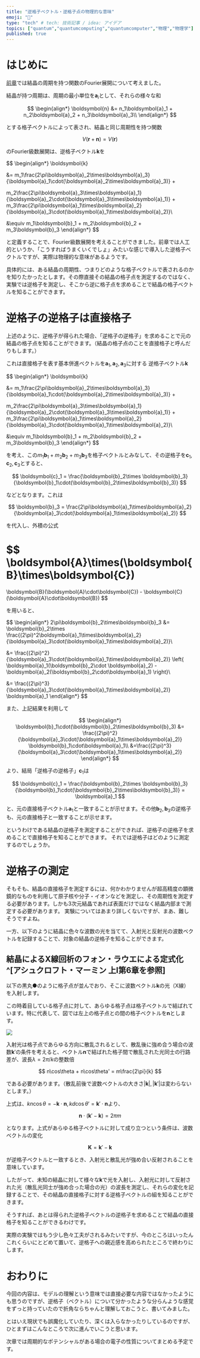 ```yaml
---
title: "逆格子ベクトル・逆格子点の物理的な意味"
emoji: "💎"
type: "tech" # tech: 技術記事 / idea: アイデア
topics: ["quantum","quantumcomputing","quantumcomputer","物理","物理学"]
published: true
---
```

# はじめに

[前章](https://zenn.dev/ponzumai/articles/tight-binding-model-lattice-vec)では結晶の周期を持つ関数のFourier展開について考えました。

結晶が持つ周期は、周期の最小単位を$\boldsymbol{a}_i$として、それらの様々な和

$$
\begin{align*}
\boldsymbol{n} &= n_1\boldsymbol{a}_1 + n_2\boldsymbol{a}_2 + n_3\boldsymbol{a}_3\\
\end{align*}
$$

とする格子ベクトルによって表され、結晶と同じ周期性を持つ関数

$$
V(\boldsymbol{r} + \boldsymbol{n}) = V(\boldsymbol{r})
$$

のFourier級数展開は、逆格子ベクトル$\boldsymbol{k}$を

$$
\begin{align*}
    \boldsymbol{k} 

&=
 m_1\frac{2\pi\boldsymbol{a}_2\times\boldsymbol{a}_3}{\boldsymbol{a}_1\cdot(\boldsymbol{a}_2\times\boldsymbol{a}_3)}
+

 m_2\frac{2\pi\boldsymbol{a}_3\times\boldsymbol{a}_1}{\boldsymbol{a}_2\cdot(\boldsymbol{a}_3\times\boldsymbol{a}_1)}
+
 m_3\frac{2\pi\boldsymbol{a}_1\times\boldsymbol{a}_2}{\boldsymbol{a}_3\cdot(\boldsymbol{a}_1\times\boldsymbol{a}_2)}\\

 &\equiv
 m_1\boldsymbol{b}_1 + m_2\boldsymbol{b}_2 + m_3\boldsymbol{b}_3
\end{align*}
$$

と定義することで、Fourier級数展開を考えることができました。前章では人工的というか、「こうすればうまくいくでしょ」みたいな感じで導入した逆格子ベクトルですが、実際は物理的な意味があるようです。

具体的には、ある結晶の周期性、つまりどのような格子ベクトルで表されるのかを知りたかったとします。その際直接その結晶の格子点を測定するのではなく、実験では逆格子を測定し、そこから逆に格子点を求めることで結晶の格子ベクトルを知ることができます。

# 逆格子の逆格子は直接格子

上述のように、逆格子が得られた場合、「逆格子の逆格子」を求めることで元の結晶の格子点を知ることができます。（結晶の格子点のことを直接格子と呼んだりもします。）

これは直接格子を表す基本併進ベクトルを$\boldsymbol{a}_1,\boldsymbol{a}_2,\boldsymbol{a}_3$に対する
逆格子ベクトル$\boldsymbol{k}$

$$
\begin{align*}
    \boldsymbol{k} 

&=
 m_1\frac{2\pi\boldsymbol{a}_2\times\boldsymbol{a}_3}{\boldsymbol{a}_1\cdot(\boldsymbol{a}_2\times\boldsymbol{a}_3)}
+

 m_2\frac{2\pi\boldsymbol{a}_3\times\boldsymbol{a}_1}{\boldsymbol{a}_2\cdot(\boldsymbol{a}_3\times\boldsymbol{a}_1)}
+
 m_3\frac{2\pi\boldsymbol{a}_1\times\boldsymbol{a}_2}{\boldsymbol{a}_3\cdot(\boldsymbol{a}_1\times\boldsymbol{a}_2)}\\

 &\equiv
 m_1\boldsymbol{b}_1 + m_2\boldsymbol{b}_2 + m_3\boldsymbol{b}_3
\end{align*}
$$

を考え、この$m_1\boldsymbol{b}_1 + m_2\boldsymbol{b}_2 + m_3\boldsymbol{b}_3$を格子ベクトルとみなして、その逆格子を$\boldsymbol{c}_1,\boldsymbol{c}_2,\boldsymbol{c}_3$とすると、

$$
\boldsymbol{c}_1 = \frac{\boldsymbol{b}_2\times \boldsymbol{b}_3}{\boldsymbol{b}_1\cdot(\boldsymbol{b}_2\times\boldsymbol{b}_3)}
$$

などとなります。これは

$$
\boldsymbol{b}_3 = \frac{2\pi\boldsymbol{a}_1\times\boldsymbol{a}_2}{\boldsymbol{a}_3\cdot(\boldsymbol{a}_1\times\boldsymbol{a}_2)}
$$

を代入し、外積の公式

$$
\boldsymbol{A}\times(\boldsymbol{B}\times\boldsymbol{C})
=
\boldsymbol{B}(\boldsymbol{A}\cdot\boldsymbol{C}) - 
\boldsymbol{C}(\boldsymbol{A}\cdot\boldsymbol{B})
$$

を用いると、

$$
\begin{align*}
2\pi\boldsymbol{b}_2\times\boldsymbol{b}_3 
&=
\boldsymbol{b}_2\times \frac{(2\pi)^2\boldsymbol{a}_1\times\boldsymbol{a}_2}{\boldsymbol{a}_3\cdot(\boldsymbol{a}_1\times\boldsymbol{a}_2)}\\

&=
\frac{(2\pi)^2}{\boldsymbol{a}_3\cdot(\boldsymbol{a}_1\times\boldsymbol{a}_2)}
\left\{
    \boldsymbol{a}_1(\boldsymbol{b}_2\cdot \boldsymbol{a}_2) -\boldsymbol{a}_2(\boldsymbol{b}_2\cdot\boldsymbol{a}_1)
\right\}\\

&=
\frac{(2\pi)^3}{\boldsymbol{a}_3\cdot(\boldsymbol{a}_1\times\boldsymbol{a}_2)}
    \boldsymbol{a}_1
\end{align*}
$$

また、上記結果を利用して

$$
\begin{align*}
\boldsymbol{b}_1\cdot(\boldsymbol{b}_2\times\boldsymbol{b}_3)
&=
\frac{(2\pi)^2}{\boldsymbol{a}_3\cdot(\boldsymbol{a}_1\times\boldsymbol{a}_2)}
    \boldsymbol{b}_1\cdot\boldsymbol{a}_1\\
&=\frac{(2\pi)^3}{\boldsymbol{a}_3\cdot(\boldsymbol{a}_1\times\boldsymbol{a}_2)}
\end{align*}
$$

より、結局「逆格子の逆格子」$\boldsymbol{c}_1$は


$$
\boldsymbol{c}_1 = \frac{\boldsymbol{b}_2\times \boldsymbol{b}_3}{\boldsymbol{b}_1\cdot(\boldsymbol{b}_2\times\boldsymbol{b}_3)} = \boldsymbol{a}_1
$$

と、元の直接格子ベクトル$\boldsymbol{a}_1$と一致することが示せます。その他$\boldsymbol{b}_2, \boldsymbol{b}_3$の逆格子も、元の直接格子と一致することが示せます。


というわけである結晶の逆格子を測定することができれば、逆格子の逆格子を求めることで直接格子を知ることができます。
それでは逆格子はどのように測定するのでしょうか。

# 逆格子の測定

そもそも、結晶の直接格子を測定するには、何かわかりませんが超高精度の顕微鏡的なものを利用して原子核や分子・イオンなどを測定し、その周期性を測定する必要があります。しかも3次元結晶であれば表面だけではなく結晶内部まで測定する必要があります。
実験についてはあまり詳しくないですが、まあ、難しそうですよね。

一方、以下のように結晶に色々な波数の光を当てて、入射光と反射光の波数ベクトルを記録することで、対象の結晶の逆格子を知ることができます。

## 結晶によるX線回析のフォン・ラウエによる定式化^[アシュクロフト・マーミン 上I第6章を参照]

以下の黒丸●のように格子点が並んでおり、そこに波数ベクトル$\boldsymbol{k}$の光（X線）を入射します。

この時着目している格子点に対して、あらゆる格子点は格子ベクトルで結ばれています。特に代表して、図では左上の格子点との間の格子ベクトルを$\boldsymbol{n}$とします。

![](/images/tb/r-lattice.png)

入射光は格子点であらゆる方向に散乱されるとして、散乱後に強め合う場合の波数$\boldsymbol{k}'$の条件を考えると、ベクトル$\boldsymbol{n}$で結ばれた格子間で散乱された光同士の行路差が、波長$\lambda = 2\pi/k$の整数倍

$$
n\cos\theta + n\cos\theta' = m\frac{2\pi}{k}
$$

である必要があります。（散乱前後で波数ベクトルの大きさ$|\boldsymbol{k}|, |\boldsymbol{k}'|$は変わらないとします。）

上式は、$kn\cos\theta = -\boldsymbol{k}\cdot\boldsymbol{n},kd\cos\theta' =  \boldsymbol{k}'\cdot\boldsymbol{n}$より、

$$
\boldsymbol{n}\cdot(\boldsymbol{k}' - \boldsymbol{k}) = 2\pi m
$$

となります。上式があらゆる格子ベクトルに対して成り立つという条件は、波数ベクトルの変化

$$
\boldsymbol{K} = \boldsymbol{k}' - \boldsymbol{k}
$$

が逆格子ベクトルと一致するとき、入射光と散乱光が強め合い反射されることを意味しています。

したがって、未知の結晶に対して様々な$\boldsymbol{k}$で光を入射し、入射光に対して反射された光（散乱光同士が強め合った場合の光）の波長を測定し、それらの変化を記録することで、その結晶の直接格子に対する逆格子ベクトルの組を知ることができます。

そうすれば、あとは得られた逆格子ベクトルの逆格子を求めることで結晶の直接格子を知ることができるわけです。

実際の実験ではもう少し色々工夫がされるみたいですが、今のところはいったんこれくらいにとどめて置いて、逆格子への親近感を高められたところで終わりにします。

# おわりに

今回の内容は、モデルの理解という意味では直接必要な内容ではなかったようにも思うのですが、逆格子（ベクトル）について分かったような分らんような感覚をずっと持っていたので折角ならちゃんと理解しておこうと、書いてみました。

とはいえ現状でも誤魔化していたり、深くは入らなかったりしているのですが、ひとまずはこんなところで次に進んでいこうと思います。

次章では周期的なポテンシャルがある場合の電子の性質についてまとめる予定です。